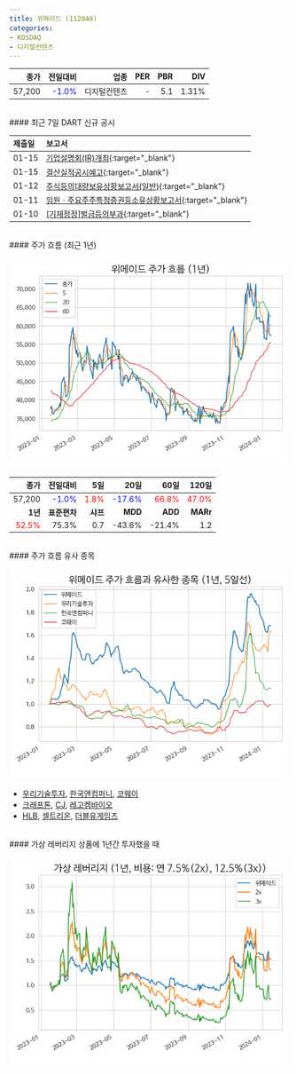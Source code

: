 ```yaml
---
title: 위메이드 (112040)
categories:
- KOSDAQ
- 디지털컨텐츠
---
```


|**종가**|**전일대비**|**업종**|**PER**|**PBR**|**DIV**|
|-------:|-----------:|-------:|------:|------:|------:|
|57,200|<span style="color: blue">-1.0%</span>|디지털컨텐츠|-|5.1|1.31%|

<!-- more -->

<br>
#### 최근 7일 DART 신규 공시


|**제출일**|**보고서**|
|:-----|:-------|
|01-15|[기업설명회(IR)개최](https://dart.fss.or.kr/dsaf001/main.do?rcpNo=20240115900605){:target="_blank"}|
|01-15|[결산실적공시예고](https://dart.fss.or.kr/dsaf001/main.do?rcpNo=20240115900601){:target="_blank"}|
|01-12|[주식등의대량보유상황보고서(일반)](https://dart.fss.or.kr/dsaf001/main.do?rcpNo=20240112000480){:target="_blank"}|
|01-11|[임원ㆍ주요주주특정증권등소유상황보고서](https://dart.fss.or.kr/dsaf001/main.do?rcpNo=20240111000300){:target="_blank"}|
|01-10|[[기재정정]벌금등의부과](https://dart.fss.or.kr/dsaf001/main.do?rcpNo=20240110900503){:target="_blank"}|

<br>
#### 주가 흐름 (최근 1년)

![112040](/assets/images/stock/112040.png)

|**종가**|**전일대비**|**5일**|**20일**|**60일**|**120일**|
|---:|-------:|--:|---:|---:|----:|
|57,200|<span style="color: blue">-1.0%</span>|<span style="color: red">1.8%</span>|<span style="color: blue">-17.6%</span>|<span style="color: red">66.8%</span>|<span style="color: red">47.0%</span>|
|**1년**|**표준편차**|**샤프**|**MDD**|**ADD**|**MARr**|
|<span style="color: red">52.5%</span>|75.3%|0.7|-43.6%|-21.4%|1.2|

<br>
#### 주가 흐름 유사 종목

![112040](/assets/images/stock/112040_corr.png)

- [우리기술투자](/041190/), [한국앤컴퍼니](/000240/), [코웨이](/021240/)
- [크래프톤](/259960/), [CJ](/001040/), [레고켐바이오](/141080/)
- [HLB](/028300/), [셀트리온](/068270/), [더블유게임즈](/192080/)

<br>
#### 가상 레버리지 상품에 1년간 투자했을 때

![112040](/assets/images/stock/112040_2x.png)

[^corr]: 상관계수를 이용하여 분석하였습니다.
